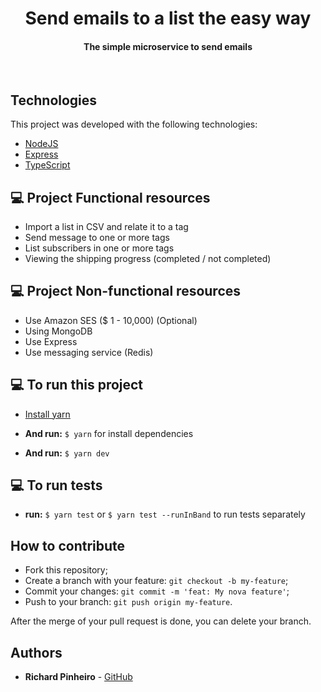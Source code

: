 <h1 align="center">
   Send emails to a list the easy way
</h1>

<h4 align="center">
  The simple microservice to send emails
</h4>

<br>

## Technologies

This project was developed with the following technologies:

- [NodeJS](https://nodejs.org/en/)
- [Express](https://expressjs.com/)
- [TypeScript](https://www.typescriptlang.org/)

## 💻 Project Functional resources

* Import a list in CSV and relate it to a tag
* Send message to one or more tags
* List subscribers in one or more tags
* Viewing the shipping progress (completed / not completed)

## 💻 Project Non-functional resources

* Use Amazon SES ($ 1 - 10,000) (Optional)
* Using MongoDB
* Use Express
* Use messaging service (Redis)

## 💻 To run this project

* [Install yarn](https://classic.yarnpkg.com/en/docs/install)

* **And run:** `$ yarn` for install dependencies

* **And run:** `$ yarn dev`

## 💻 To run tests

* **run:** `$ yarn test` or `$ yarn test --runInBand` to run tests separately

## How to contribute

- Fork this repository;
- Create a branch with your feature: `git checkout -b my-feature`;
- Commit your changes: `git commit -m 'feat: My nova feature'`;
- Push to your branch: `git push origin my-feature`.

After the merge of your pull request is done, you can delete your branch.



## Authors

* **Richard Pinheiro** - [GitHub](https://github.com/RichardPinheiro)

